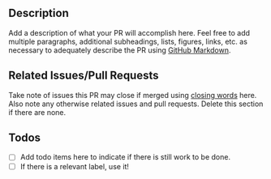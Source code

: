 ## Description

Add a description of what your PR will accomplish here. Feel free to add multiple paragraphs, additional subheadings, lists, figures, links, etc. as necessary to adequately describe the PR using [GitHub Markdown](https://docs.github.com/en/get-started/writing-on-github/getting-started-with-writing-and-formatting-on-github/basic-writing-and-formatting-syntax).

## Related Issues/Pull Requests

Take note of issues this PR may close if merged using [closing words](https://docs.github.com/en/issues/tracking-your-work-with-issues/using-issues/linking-a-pull-request-to-an-issue) here. Also note any otherwise related issues and pull requests. Delete this section if there are none.

## Todos

- [ ] Add todo items here to indicate if there is still work to be done.
- [ ] If there is a relevant label, use it!
